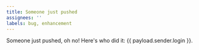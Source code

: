 ```yaml
---
title: Someone just pushed
assignees: ''
labels: bug, enhancement
---
```

Someone just pushed, oh no! Here's who did it: {{ payload.sender.login }}.
